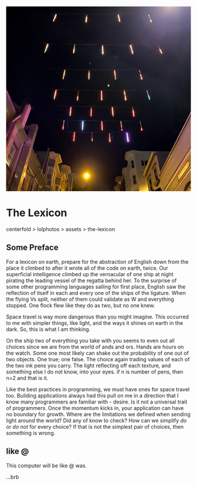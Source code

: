 ![centerfold > lol-photos > assets > the-lexicon](./centerfold/lol-photos/assets/the-lexicon.jpg)

# The Lexicon

centerfold > lolphotos > assets > the-lexicon

## Some Preface

For a lexicon on earth, prepare for the abstraction of English down from the place it climbed to after it wrote all of the code on earth, twice. Our superficial intelligence climbed up the vernacular of one ship at night pirating the leading vessel of the regatta behind her. To the surprise of some other programming languages sailing for first place, English saw the reflection of itself in each and every one of the ships of the ligature. When the flying Vs split, neither of them could validate as W and everything stopped. One flock flew like they do as two, but no one knew.

Space travel is way more dangerous than you might imagine. This occurred to me with simpler things, like light, and the ways it shines on earth in the dark. So, this is what I am thinking.

On the ship two of everything you take with you seems to even out all choices since we are from the world of ands and ors. Hands are hours on the watch. Some one most likely can shake out the probability of one out of two objects. One true; one false. The choice again trading values of each of the two ink pens you carry. The light reflecting off each texture, and something else I do not know, into your eyes. if n is number of pens, then n=2 and that is it.

Like the best practices in programming, we must have ones for space travel too. Building applications always had this pull on me in a direction that I know many programmers are familiar with - desire. Is it not a universal trait of programmers. Once the momentum kicks in, your application can have no boundary for growth. Where are the limitations we defined when sending light around the world? Did any of know to check? How can we simplify _do_ or _do not_ for every choice? If that is not the simplest pair of choices, then something is wrong.

## like @

This computer will be like @ was.

...brb
